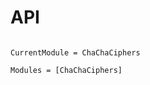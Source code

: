 # API

```@index
```

```@meta
CurrentModule = ChaChaCiphers
```

```@autodocs
Modules = [ChaChaCiphers]
```
